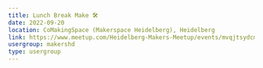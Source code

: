 ```yaml
---
title: Lunch Break Make 🛠️
date: 2022-09-20
location: CoMakingSpace (Makerspace Heidelberg), Heidelberg
link: https://www.meetup.com/Heidelberg-Makers-Meetup/events/mvqjtsydcmbbc/
usergroup: makershd
type: usergroup
---
```

